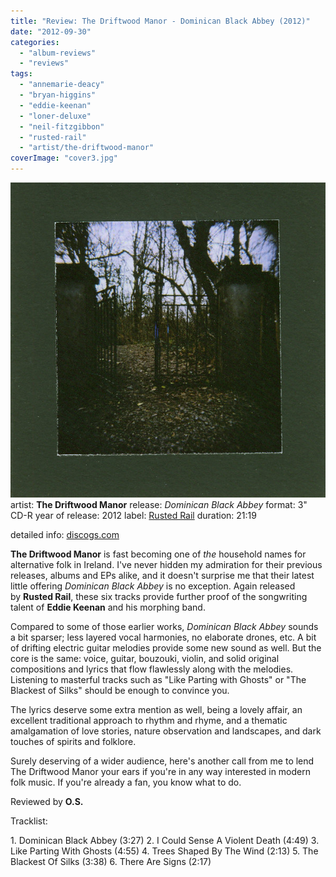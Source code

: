 ```yaml
---
title: "Review: The Driftwood Manor - Dominican Black Abbey (2012)"
date: "2012-09-30"
categories: 
  - "album-reviews"
  - "reviews"
tags: 
  - "annemarie-deacy"
  - "bryan-higgins"
  - "eddie-keenan"
  - "loner-deluxe"
  - "neil-fitzgibbon"
  - "rusted-rail"
  - "artist/the-driftwood-manor"
coverImage: "cover3.jpg"
---
```


[![](images/cover3.jpg "thedriftwoodmanor_dominicanblackabbey")](http://www.eveningoflight.nl/wordpress/wp-content/uploads/2012/09/cover3.jpg)artist: **The Driftwood Manor** release: _Dominican Black Abbey_ format: 3" CD-R year of release: 2012 label: [Rusted Rail](http://www.rustedrail.com/) duration: 21:19

detailed info: [discogs.com](http://www.discogs.com/Driftwood-Manor-Dominican-Black-Abbey/release/3748790)

**The Driftwood Manor** is fast becoming one of _the_ household names for alternative folk in Ireland. I've never hidden my admiration for their previous releases, albums and EPs alike, and it doesn't surprise me that their latest little offering _Dominican Black Abbey_ is no exception. Again released by **Rusted Rail**, these six tracks provide further proof of the songwriting talent of **Eddie Keenan** and his morphing band.

Compared to some of those earlier works, _Dominican Black Abbey_ sounds a bit sparser; less layered vocal harmonies, no elaborate drones, etc. A bit of drifting electric guitar melodies provide some new sound as well. But the core is the same: voice, guitar, bouzouki, violin, and solid original compositions and lyrics that flow flawlessly along with the melodies. Listening to masterful tracks such as "Like Parting with Ghosts" or "The Blackest of Silks" should be enough to convince you.

The lyrics deserve some extra mention as well, being a lovely affair, an excellent traditional approach to rhythm and rhyme, and a thematic amalgamation of love stories, nature observation and landscapes, and dark touches of spirits and folklore.

Surely deserving of a wider audience, here's another call from me to lend The Driftwood Manor your ears if you're in any way interested in modern folk music. If you're already a fan, you know what to do.

Reviewed by **O.S.**

Tracklist:

1\. Dominican Black Abbey (3:27) 2. I Could Sense A Violent Death (4:49) 3. Like Parting With Ghosts (4:55) 4. Trees Shaped By The Wind (2:13) 5. The Blackest Of Silks (3:38) 6. There Are Signs (2:17)
